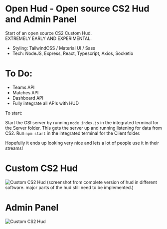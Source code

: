 # Open Hud - Open source CS2 Hud and Admin Panel
Start of an open source CS2 Custom Hud.
<br/>
EXTREMELY EARLY AND EXPERIMENTAL.
<br/>
- Styling: TailwindCSS / Material UI / Sass
- Tech: NodeJS, Express, React, Typescript, Axios, Socketio

# To Do:
- Teams API
- Matches API
- Dashboard API
- Fully integrate all APIs with HUD

To start:

  Start the GSI server by running `node index.js` in the integrated terminal for the Server folder. This gets the server up and running listening for data from CS2.
  Run `npm start` in the integrated terminal for the Client folder.

Hopefully it ends up looking very nice and lets a lot of people use it in their streams!

# Custom CS2 Hud
![Custom CS2 Hud](https://i.imgur.com/157zIwc.jpeg)
(screenshot from complete version of hud in different software. major parts of the hud still need to be implemented.)


# Admin Panel
![Custom CS2 Hud](https://i.imgur.com/YRswL30.png)
